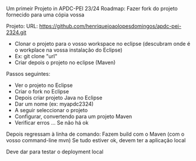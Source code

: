 Um primeir Projeto in APDC-PEI 23/24
Roadmap:
Fazer fork do projeto fornecido para uma cópia vossa

Projeto:
URL: https://github.com/henriquejoaolopesdomingos/apdc-pei-2324.git

* Clonar o projeto para o vosso workspace no eclipse (descubram onde é o workplace na vossa instalação do Eclipse)
* Ex: git clone "url"
* Criar depois o projeto no eclipse (Maven)

Passos seguintes:
* Ver o projeto no Eclipse
* Criar o fork no Eclipse
* Depois criar projeto Java no Eclipse
* Dar um nome (ex: myapdc2324)
* A seguir seleccionar o projeto
* Configurar, convertendo para um projeto Maven
* Verificar erros ... Se não há ok

Depois regressam à linha de comando:
Fazem build com o Maven (com o vosso command-line mvn)
Se tudo estiver ok, devem ter a aplicação local

Deve dar para testar o deployment local

